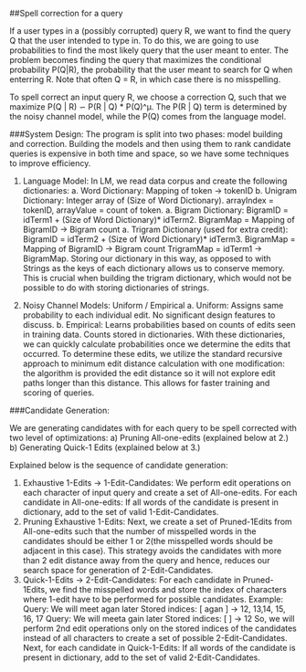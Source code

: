##Spell correction for a query


If a user types in a (possibly corrupted) query R, we want to find the query Q that
the user intended to type in. To do this, we are going to use probabilities to find the
most likely query that the user meant to enter.
The problem becomes finding the query that maximizes the conditional probability
P(Q|R), the probability that the user meant to search for Q when enterring R. Note
that often Q = R, in which case there is no misspelling.


To spell correct an input query R, we choose a correction Q, such that we maximize P(Q | R) ∽ P(R | Q) * P(Q)^μ. The P(R | Q)  term is determined by the noisy channel model, while the P(Q) comes from the language model. 


###System Design:
The program is split into two phases: model building and correction. Building the models and then using them to rank candidate queries is expensive in both time and space, so we have some techniques to improve efficiency.
1.	Language Model: In LM, we read data corpus and create the following dictionaries:
a.	Word Dictionary: Mapping of token -> tokenID
b.	Unigram Dictionary: Integer array of (Size of Word Dictionary).
		arrayIndex = tokenID, arrayValue = count of token.
a.	Bigram Dictionary: BigramID = idTerm1 + (Size of Word Dictionary)* idTerm2.
		BigramMap = Mapping of BigramID -> Bigram count
a.	Trigram Dictionary (used for extra credit):
BigramID = idTerm2 + (Size of Word Dictionary)* idTerm3.
	BigramMap = Mapping of BigramID -> Bigram count
TrigramMap = idTerm1 -> BigramMap.
Storing our dictionary in this way, as opposed to with Strings as the keys of each dictionary allows us to conserve memory. This is crucial when building the trigram dictionary, which would not be possible to do with storing dictionaries of strings. 


2.	Noisy Channel Models: Uniform / Empirical
a. Uniform: Assigns same probability to each individual edit. No significant design features to discuss.
b. Empirical: Learns probabilities based on counts of edits seen in training data. Counts stored in dictionaries. With these dictionaries, we can quickly calculate probabilities once we determine the edits that occurred. To determine these edits, we utilize the standard recursive approach to minimum edit distance calculation with one modification: the algorithm is provided the edit distance so it will not explore edit paths longer than this distance. This allows for faster training and scoring of queries.


###Candidate Generation:

We are generating candidates with for each query to be spell corrected with two level of optimizations:
a) Pruning All-one-edits (explained below at 2.)		 b) Generating Quick-1 Edits (explained below at 3.)


Explained below is the sequence of candidate generation:
1.	Exhaustive 1-Edits → 1-Edit-Candidates:
We perform edit operations on each character of input query and create a set of All-one-edits. For each candidate in All-one-edits: If all words of the candidate is present in dictionary, add to the set of valid 1-Edit-Candidates.
2.	Pruning Exhaustive 1-Edits:
Next, we create a set of Pruned-1Edits from All-one-edits such that the number of misspelled words in the candidates should be either 1 or 2(the misspelled words should be adjacent in this case). This strategy avoids the candidates with more than 2 edit distance away from the query and hence, reduces our search space for generation of 2-Edit-Candidates.
3.	Quick-1-Edits → 2-Edit-Candidates:
For each candidate in Pruned-1Edits, we find the misspelled words and store the index of characters where 1-edit have to be performed for possible candidates. Example:
Query: We will meet agan later		Stored indices: [ agan ] -> 12, 13,14, 15, 16, 17
Query: We will meeta gain later		Stored indices: [ ] -> 12
So, we will perform 2nd edit operations only on the stored indices of the candidates instead of all characters to create a set of possible 2-Edit-Candidates. Next, for each candidate in Quick-1-Edits: If all words of the candidate is present in dictionary, add to the set of valid 2-Edit-Candidates.
